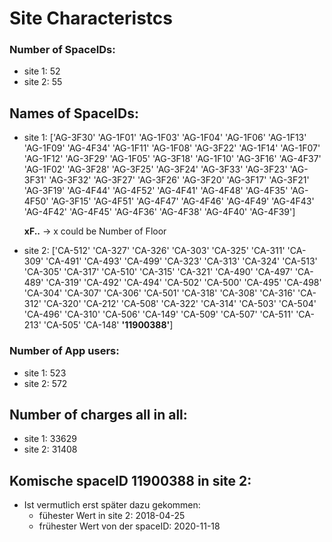# Site Characteristcs

### Number of SpaceIDs:

- site 1: 52
- site 2: 55

## Names of SpaceIDs:

- site 1: ['AG-3F30' 'AG-1F01' 'AG-1F03' 'AG-1F04' 'AG-1F06' 'AG-1F13' 'AG-1F09'
  'AG-4F34' 'AG-1F11' 'AG-1F08' 'AG-3F22' 'AG-1F14' 'AG-1F07' 'AG-1F12'
  'AG-3F29' 'AG-1F05' 'AG-3F18' 'AG-1F10' 'AG-3F16' 'AG-4F37' 'AG-1F02'
  'AG-3F28' 'AG-3F25' 'AG-3F24' 'AG-3F33' 'AG-3F23' 'AG-3F31' 'AG-3F32'
  'AG-3F27' 'AG-3F26' 'AG-3F20' 'AG-3F17' 'AG-3F21' 'AG-3F19' 'AG-4F44'
  'AG-4F52' 'AG-4F41' 'AG-4F48' 'AG-4F35' 'AG-4F50' 'AG-3F15' 'AG-4F51'
  'AG-4F47' 'AG-4F46' 'AG-4F49' 'AG-4F43' 'AG-4F42' 'AG-4F45' 'AG-4F36'
  'AG-4F38' 'AG-4F40' 'AG-4F39']

  **xF..** -> x could be Number of Floor

- site 2: ['CA-512' 'CA-327' 'CA-326' 'CA-303' 'CA-325' 'CA-311' 'CA-309' 'CA-491'
  'CA-493' 'CA-499' 'CA-323' 'CA-313' 'CA-324' 'CA-513' 'CA-305' 'CA-317'
  'CA-510' 'CA-315' 'CA-321' 'CA-490' 'CA-497' 'CA-489' 'CA-319' 'CA-492'
  'CA-494' 'CA-502' 'CA-500' 'CA-495' 'CA-498' 'CA-304' 'CA-307' 'CA-306'
  'CA-501' 'CA-318' 'CA-308' 'CA-316' 'CA-312' 'CA-320' 'CA-212' 'CA-508'
  'CA-322' 'CA-314' 'CA-503' 'CA-504' 'CA-496' 'CA-310' 'CA-506' 'CA-149'
  'CA-509' 'CA-507' 'CA-511' 'CA-213' 'CA-505' 'CA-148' **'11900388'**]

### Number of App users:

- site 1: 523
- site 2: 572

## Number of charges all in all:

- site 1: 33629
- site 2: 31408

## Komische spaceID 11900388 in site 2:

- Ist vermutlich erst später dazu gekommen:
  - fühester Wert in site 2: 2018-04-25
  - frühester Wert von der spaceID: 2020-11-18
